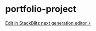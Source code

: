 # portfolio-project

[Edit in StackBlitz next generation editor ⚡️](https://stackblitz.com/~/github.com/ArisLooi/portfolio-project)